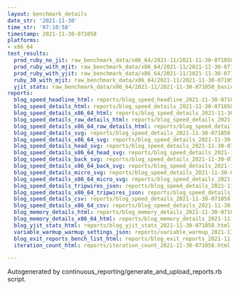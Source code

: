 ```yaml
---
layout: benchmark_details
date_str: '2021-11-30'
time_str: '07:10:58'
timestamp: 2021-11-30-071058
platforms:
- x86_64
test_results:
  prod_ruby_no_jit: raw_benchmark_data/x86_64/2021-11/2021-11-30-071058_basic_benchmark_prod_ruby_no_jit.json
  prod_ruby_with_mjit: raw_benchmark_data/x86_64/2021-11/2021-11-30-071058_basic_benchmark_prod_ruby_with_mjit.json
  prod_ruby_with_yjit: raw_benchmark_data/x86_64/2021-11/2021-11-30-071058_basic_benchmark_prod_ruby_with_yjit.json
  ruby_30_with_mjit: raw_benchmark_data/x86_64/2021-11/2021-11-30-071058_basic_benchmark_ruby_30_with_mjit.json
  yjit_stats: raw_benchmark_data/x86_64/2021-11/2021-11-30-071058_basic_benchmark_yjit_stats.json
reports:
  blog_speed_headline_html: reports/blog_speed_headline_2021-11-30-071058.html
  blog_speed_details_html: reports/blog_speed_details_2021-11-30-071058.html
  blog_speed_details_x86_64_html: reports/blog_speed_details_2021-11-30-071058.x86_64.html
  blog_speed_details_raw_details_html: reports/blog_speed_details_2021-11-30-071058.raw_details.html
  blog_speed_details_x86_64_raw_details_html: reports/blog_speed_details_2021-11-30-071058.x86_64.raw_details.html
  blog_speed_details_svg: reports/blog_speed_details_2021-11-30-071058.svg
  blog_speed_details_x86_64_svg: reports/blog_speed_details_2021-11-30-071058.x86_64.svg
  blog_speed_details_head_svg: reports/blog_speed_details_2021-11-30-071058.head.svg
  blog_speed_details_x86_64_head_svg: reports/blog_speed_details_2021-11-30-071058.x86_64.head.svg
  blog_speed_details_back_svg: reports/blog_speed_details_2021-11-30-071058.back.svg
  blog_speed_details_x86_64_back_svg: reports/blog_speed_details_2021-11-30-071058.x86_64.back.svg
  blog_speed_details_micro_svg: reports/blog_speed_details_2021-11-30-071058.micro.svg
  blog_speed_details_x86_64_micro_svg: reports/blog_speed_details_2021-11-30-071058.x86_64.micro.svg
  blog_speed_details_tripwires_json: reports/blog_speed_details_2021-11-30-071058.tripwires.json
  blog_speed_details_x86_64_tripwires_json: reports/blog_speed_details_2021-11-30-071058.x86_64.tripwires.json
  blog_speed_details_csv: reports/blog_speed_details_2021-11-30-071058.csv
  blog_speed_details_x86_64_csv: reports/blog_speed_details_2021-11-30-071058.x86_64.csv
  blog_memory_details_html: reports/blog_memory_details_2021-11-30-071058.html
  blog_memory_details_x86_64_html: reports/blog_memory_details_2021-11-30-071058.x86_64.html
  blog_yjit_stats_html: reports/blog_yjit_stats_2021-11-30-071058.html
  variable_warmup_warmup_settings_json: reports/variable_warmup_2021-11-30-071058.warmup_settings.json
  blog_exit_reports_bench_list_html: reports/blog_exit_reports_2021-11-30-071058.bench_list.html
  iteration_count_html: reports/iteration_count_2021-11-30-071058.html

---
```

Autogenerated by continuous_reporting/generate_and_upload_reports.rb script.
